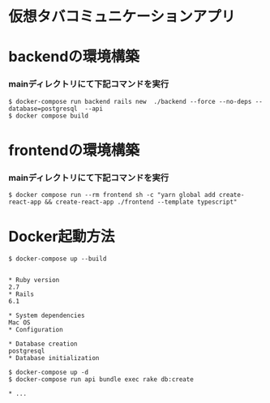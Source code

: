 # 仮想タバコミュニケーションアプリ

# backendの環境構築
### mainディレクトリにて下記コマンドを実行
```
$ docker-compose run backend rails new  ./backend --force --no-deps --database=postgresql  --api
$ docker compose build
```

# frontendの環境構築
### mainディレクトリにて下記コマンドを実行
```
$ docker compose run --rm frontend sh -c "yarn global add create-react-app && create-react-app ./frontend --template typescript"
```

# Docker起動方法
```
$ docker-compose up --build
```

```

* Ruby version
2.7
* Rails
6.1

* System dependencies
Mac OS
* Configuration

* Database creation
postgresql
* Database initialization

$ docker-compose up -d
$ docker-compose run api bundle exec rake db:create

* ...
